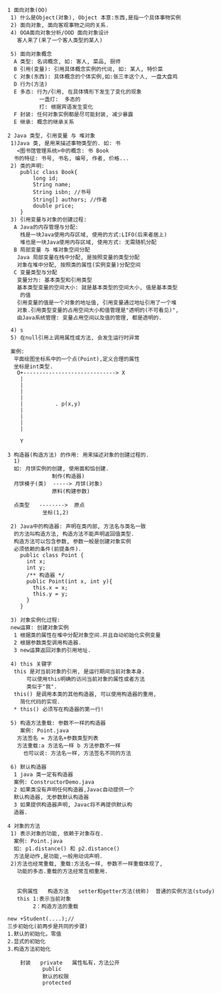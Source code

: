 		1 面向对象(OO) 
		 1) 什么是Object(对象), Object 本意:东西,是指一个具体事物实例
		 2) 面向对象, 面向客观事物之间的关系.
		 4) OOA面向对象分析/OOD 面向对象设计
		   客人来了(来了一个客人类型的某人)
		   
		 5) 面向对象概念
		  A 类型: 名词概念, 如: 客人, 菜品, 厨师
		  B 引用(变量): 引用具体概念实例的代词, 如: 某人, 特价菜
		  C 对象(东西): 具体概念的个体实例,如:张三丰这个人, 一盘大盘鸡
		  D 行为(方法)
		  E 多态: 行为/引用, 在具体情形下发生了变化的现象
		          一盏灯:  多态的
		          打: 根据宾语发生变化
		  F 封装: 任何对象实例都是尽可能封装, 减少暴露
		  E 继承: 概念的继承关系
		   
		2 Java 类型, 引用变量 与 堆对象
		 1)Java 类, 是用来描述事物类型的. 如: 书
		   <图书馆管理系统>中的概念: 书 Book
		  书的特征: 书号, 书名, 编号, 作者, 价格...  
		 2) 类的声明:
		    public class Book{
		    	long id;
		    	String name;
		    	String isbn; //书号
		    	String[] authors; //作者
		    	double price;
		    }
		 3) 引用变量与对象的创建过程:
		  A Java的内存管理与分配:
		    栈是一块Java使用内存区域, 使用的方式:LIFO(后来者居上)
		    堆也是一块Java使用内存区域, 使用方式: 无需随机分配
		  B 局部变量 与 堆对象空间分配
		   Java 局部变量在栈中分配, 是按照变量的类型分配 
		   对象在堆中分配, 按照类的属性(实例变量)分配空间
		  C 变量类型与分配
		   变量分为: 基本类型和引用类型
		   基本类型变量的空间大小: 就是基本类型的空间大小, 值是基本类型
		    的值
		   引用变量的值是一个对象的地址值, 引用变量通过地址引用了一个堆
		   对象.引用类型变量的占用空间大小和值管理是"透明的(不可看见)",
		   由Java系统管理: 变量占用空间以及值的管理, 都是透明的. 
		    
		 4) s
		 5) 在null引用上调用属性或方法, 会发生运行时异常
		 
		 案例:
		  平面绘图坐标系中的一个点(Point),定义合理的属性
		  坐标是int类型.
		   O+-----------------------------> X
		    |
		    |
		    |
		    |
		    |          . p(x,y)
		    |
		    |
		    |
		    |
		      
		    Y
		 
		3 构造器(构造方法) 的作用: 用来描述对象的创建过程的.
		  1) 
		  如: 月饼实例的创建, 使用面和馅创建.
		              制作(构造器)
		  月饼模子(类)  -----> 月饼(对象)
		              原料(构建参数)
		   
		  点类型   -------->  原点 
		           坐标(1,2)
		  
		 2) Java中的构造器: 声明在类内部, 方法名与类名一致
		  的方法叫构造方法, 构造方法不能声明返回值类型.
		  构造方法可以包含参数, 参数一般是创建对象实例
		  必须依赖的条件(前提条件).
			public class Point {
			  int x;
			  int y;
			  /** 构造器 */
			  public Point(int x, int y){
			    this.x = x;
			    this.y = y;
			  }
			}
		 
		 3) 对象实例化过程:
		 new运算: 创建对象实例
		  1 根据类的属性在堆中分配对象空间.并且自动初始化实例变量
		  2 根据参数类型调用构造器. 
		  3 new运算返回对象的引用地址.
		  
		 4) this 关键字
		  this 是对当前对象的引用, 是运行期间当前对象本身.
			  可以使用this明确的访问当前对象的属性或者方法
			  类似于"我".
		  this() 是调用本类的其他构造器, 可以使用构造器的重用, 
		    简化代码的实现. 
		  * this() 必须写在构造器的第一行!
		 
		 5) 构造方法重载: 参数不一样的构造器
			案例: Point.java
		   方法签名 = 方法名+参数类型列表
		   方法重载:a 方法名一样 b 方法参数不一样
		     也可以说: 方法名一样, 方法签名不同的方法
		     
		 6) 默认构造器
		  1 java 类一定有构造器
		  案例: ConstructorDemo.java
		  2 如果类没有声明任何构造器,Javac自动提供一个
		  默认构造器, 无参数默认构造器
		  3 如果提供构造器声明, Javac将不再提供默认构
		  造器.   
		
		4 对象的方法
		 1) 表示对象的功能, 依赖于对象存在.
		  案例: Point.java
		  如: p1.distance() 和 p2.distance()
		  方法是动作,是功能,一般用动词声明.  
		 2)方法也经常重载, 重载:方法名一样, 参数不一样重载体现了,
		   功能的多态.重载的方法经常互相重用.
		   
		   
		   实例属性   构造方法   setter和getter方法(统称)  普通的实例方法(study)
		   this 1:表示当前对象
		        2：构造方法的重载
		
		new +Student(....);//
		三步初始化(前两步是共同的步骤)
		1.默认的初始化，零值
		2.显式的初始化
		3.构造方法初始化
		
		    封装   private   属性私有，方法公开
		           public 
		           默认的权限
		           protected
		  